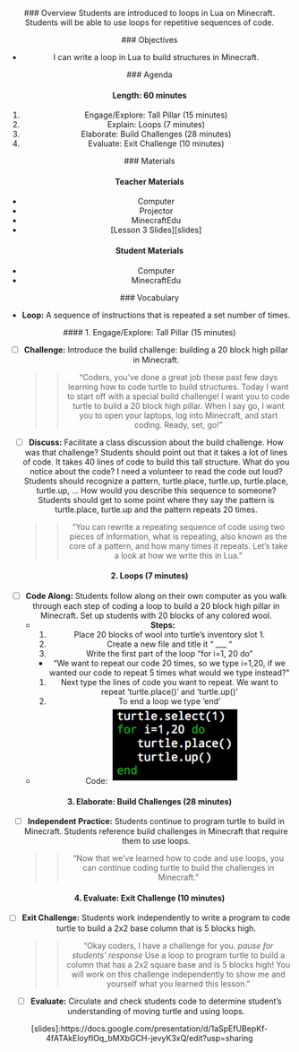 <header title='Loops' subtitle='Flower Garden: Lesson 3'/>

<notable>

<iconp src='/icons/activity.png'>### Overview</iconp>
Students are introduced to loops in Lua on Minecraft. Students will be able to use loops for repetitive sequences of code.


<iconp src='/icons/objectives.png'>### Objectives</iconp>
- I can write a loop in Lua to build structures in Minecraft.

<iconp src='/icons/agenda.png'>### Agenda</iconp>

#### Length: 60 minutes

1. Engage/Explore: Tall Pillar (15 minutes)
1. Explain: Loops (7 minutes)
1. Elaborate: Build Challenges (28 minutes)
1. Evaluate: Exit Challenge (10 minutes)

<note>

<iconp src='/icons/materials.png'>### Materials</iconp>

#### Teacher Materials
- Computer
- Projector
- MinecraftEdu
- [Lesson 3 Slides][slides]


#### Student Materials
- Computer
- MinecraftEdu


<iconp src='/icons/vocab.png'>### Vocabulary</iconp>
- **Loop:** A sequence of instructions that is repeated a set number of times.

</note>
<pagebreak/>
#### 1. Engage/Explore: Tall Pillar (15 minutes)

- [ ] **Challenge:** Introduce the build challenge: building a 20 block high pillar in Minecraft.
  >>“Coders, you’ve done a great job these past few days learning how to code turtle to build structures. Today I want to start off with a special build challenge! I want you to code turtle to build a 20 block high pillar. When I say go, I want you to open your laptops, log into Minecraft, and start coding. Ready, set, go!”

- [ ] **Discuss:** Facilitate a class discussion about the build challenge.
  <iconp type='question'>How was that challenge? </iconp>
  <iconp type='answer'>Students should point out that it takes a lot of lines of code. It takes 40 lines of code to build this tall structure. </iconp>
  <iconp type='question'>What do you notice about the code? I need a volunteer to read the code out loud?</iconp>
  <iconp type='answer'>Students should recognize a pattern, turtle.place, turtle.up, turtle.place, turtle.up, ...</iconp>
  <iconp type='question'>How would you describe this sequence to someone?</iconp>
  <iconp type='answer'>Students should get to some point where they say the pattern is turtle.place, turtle.up and the pattern repeats 20 times.</iconp>

  >>“You can rewrite a repeating sequence of code using two pieces of information, what is repeating, also known as the core of a pattern, and how many times it repeats. Let’s take a look at how we write this in Lua.”

#### 2. Loops (7 minutes)

- [ ] **Code Along:** Students follow along on their own computer as you walk through each step of coding a loop to build a 20 block high pillar in Minecraft. Set up students with 20 blocks of any colored wool.
  - **Steps:**
    1. Place 20 blocks of wool into turtle’s inventory slot 1.
    1. Create a new file and title it “ ___ “
    1. Write the first part of the loop “for i=1, 20 do”
      - “We want to repeat our code 20 times, so we type i=1,20, if we wanted our code to repeat 5 times what would we type instead?"
    1. Next type the lines of code you want to repeat. We want to repeat ‘turtle.place()’ and ‘turtle.up()’
    1. To end a loop we type ‘end’
  - Code:
    ![forloop](./images/forloop.png)


#### 3. Elaborate: Build Challenges (28 minutes)

- [ ] **Independent Practice:** Students continue to program turtle to build in Minecraft. Students reference build challenges in Minecraft that require them to use loops.
  >>“Now that we’ve learned how to code and use loops, you can continue coding turtle to build the challenges in Minecraft.”

#### 4. Evaluate: Exit Challenge (10 minutes)
- [ ] **Exit Challenge:** Students work independently to write a program to code turtle to build a 2x2 base column that is 5 blocks high.
  >>“Okay coders, I have a challenge for you. *pause for students’ response*   Use a loop to program turtle to build a column that has a 2x2 square base and is 5 blocks high! You will work on this challenge independently to show me and yourself what you learned this lesson.”


- [ ] **Evaluate:** Circulate and check students code to determine student’s understanding of moving turtle and using loops.







</notable>
[slides]:https://docs.google.com/presentation/d/1aSpEfUBepKf-4fATAkEloyfIOq_bMXbGCH-jevyK3xQ/edit?usp=sharing
